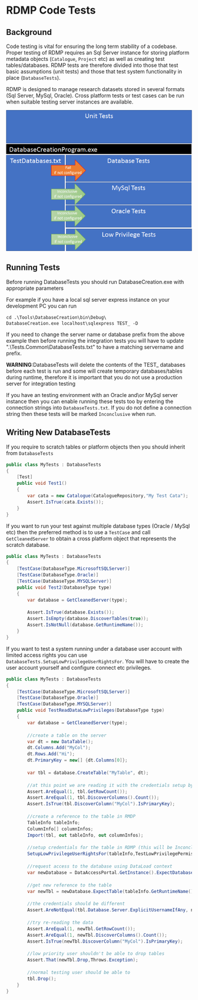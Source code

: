 # RDMP Code Tests
## Background
Code testing is vital for ensuring the long term stability of a codebase.  Proper testing of RDMP requires an Sql Server instance for storing platform metadata objects (`Catalogue`, `Project` etc) as well as creating test tables/databases.  RDMP tests are therefore divided into those that test basic assumptions (unit tests) and those that test system functionality in place (`DatabaseTests`).  

RDMP is designed to manage research datasets stored in several formats (Sql Server, MySql, Oracle).  Cross platform tests or test cases can be run when suitable testing server instances are available.

![ReOrdering](Images/Tests/TestCategories.png) 

## Running Tests
Before running DatabaseTests you should run DatabaseCreation.exe with appropriate parameters

For example if you have a local sql server express instance on your development PC you can run 
```
cd .\Tools\DatabaseCreation\bin\Debug\
DatabaseCreation.exe localhost\sqlexpress TEST_ -D
```

If you need to change the server name or database prefix from the above example then before running the integration tests you will have to update ".\Tests.Common\DatabaseTests.txt" to have a matching servername and prefix.

__WARNING__:DatabaseTests will delete the contents of the TEST_ databases before each test is run and some will create temporary databases/tables during runtime, therefore it is important that you do not use a production server for integration testing

If you have an testing environment with an Oracle and\or MySql server instance then you can enable running these tests too by entering the connection strings into `DatabaseTests.txt`.  If you do not define a connection string then these tests will be marked `Inconclusive` when run.

## Writing New DatabaseTests
If you require to scratch tables or platform objects then you should inherit from `DatabaseTests`

```csharp
public class MyTests : DatabaseTests
{
	[Test]
	public void Test1()
	{
		var cata = new Catalogue(CatalogueRepository,"My Test Cata");
		Assert.IsTrue(cata.Exists());
	}
}
```

If you want to run your test against multiple database types (Oracle / MySql etc) then the preferred method is to use a `TestCase` and call `GetCleanedServer` to obtain a cross platform object that represents the scratch database.

```csharp
public class MyTests : DatabaseTests
{
	[TestCase(DatabaseType.MicrosoftSQLServer)]
	[TestCase(DatabaseType.Oracle)]
	[TestCase(DatabaseType.MYSQLServer)]
	public void Test2(DatabaseType type)
	{
		var database = GetCleanedServer(type);
		
		Assert.IsTrue(database.Exists());
		Assert.IsEmpty(database.DiscoverTables(true));
		Assert.IsNotNull(database.GetRuntimeName());
	}
}
```

If you want to test a system running under a database user account with limited access rights you can use `DatabaseTests.SetupLowPrivilegeUserRightsFor`.  You will have to create the user account yourself and configure connect etc privileges.


```csharp
public class MyTests : DatabaseTests
{
	[TestCase(DatabaseType.MicrosoftSQLServer)]
	[TestCase(DatabaseType.Oracle)]
	[TestCase(DatabaseType.MYSQLServer)]
	public void TestReadDataLowPrivileges(DatabaseType type)
	{
		var database = GetCleanedServer(type);

		//create a table on the server
		var dt = new DataTable();
		dt.Columns.Add("MyCol");
		dt.Rows.Add("Hi");
		dt.PrimaryKey = new[] {dt.Columns[0]};

		var tbl = database.CreateTable("MyTable", dt);

		//at this point we are reading it with the credentials setup by GetCleanedServer
		Assert.AreEqual(1, tbl.GetRowCount());
		Assert.AreEqual(1, tbl.DiscoverColumns().Count());
		Assert.IsTrue(tbl.DiscoverColumn("MyCol").IsPrimaryKey);

		//create a reference to the table in RMDP
		TableInfo tableInfo;
		ColumnInfo[] columnInfos;
		Import(tbl, out tableInfo, out columnInfos);

		//setup credentials for the table in RDMP (this will be Inconclusive if you have not enabled it in TestDatabases.txt
		SetupLowPrivilegeUserRightsFor(tableInfo,TestLowPrivilegePermissions.Reader);

		//request access to the database using DataLoad context
		var newDatabase = DataAccessPortal.GetInstance().ExpectDatabase(tableInfo, DataAccessContext.DataLoad);

		//get new reference to the table
		var newTbl = newDatabase.ExpectTable(tableInfo.GetRuntimeName());

		//the credentials should be different
		Assert.AreNotEqual(tbl.Database.Server.ExplicitUsernameIfAny, newTbl.Database.Server.ExplicitUsernameIfAny);
		
		//try re-reading the data 
		Assert.AreEqual(1, newTbl.GetRowCount());
		Assert.AreEqual(1, newTbl.DiscoverColumns().Count());
		Assert.IsTrue(newTbl.DiscoverColumn("MyCol").IsPrimaryKey);

		//low priority user shouldn't be able to drop tables
		Assert.That(newTbl.Drop,Throws.Exception);

		//normal testing user should be able to
		tbl.Drop();
	}
}
```